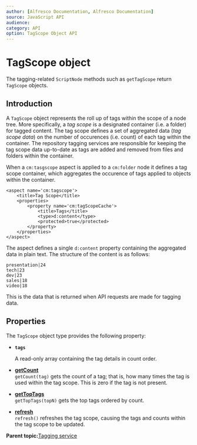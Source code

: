 ```yaml
---
author: [Alfresco Documentation, Alfresco Documentation]
source: JavaScript API
audience: 
category: API
option: TagScope Object API
---
```


# TagScope object

The tagging-related `ScriptNode` methods such as `getTagScope` return `TagScope` objects.

## Introduction

A `TagScope` object represents the roll up of tags within the scope of a node tree. More specifically, a *tag scope* is a designated container \(i.e. a folder\) for tagged content. The tag scope defines a set of aggregated data \(*tag scope data*\) on the number of occurences \(i.e. count\) of each tag within the container. The repository tagging services are responsible for keeping the tag scope data up-to-date as tags are added and removed from files and folders within the container.

When a `cm:tasgscope` aspect is applied to a `cm:folder` node it defines a tag scope container, which aggregates the occurence of tags applied to objects within the container.

```
<aspect name='cm:tagscope'>
    <title>Tag Scope</title>
    <properties>
        <property name='cm:tagScopeCache'>
            <title>Tags</title>
            <type>d:content</type>
            <protected>true</protected>
        </property>        
    </properties>    
</aspect>
```

The aspect defines a single `d:content` property containing the aggregated data in plain text. The structure of the content is as follows:

```
presentation|24
tech|23
dev|23
sales|18
video|18
```

This is the data that is returned when API requests are made for tagging data.

## Properties

The `TagScope` object type provides the following property:

-   **`tags`**

    A read-only array containing the tag details in count order.


-   **[getCount](../references/API-JS-TagScope-getCount.md)**  
`getCount(tag)` gets the count of a tag; that is, how many times the tag is used within the tag scope. This is zero if the tag is not present.
-   **[getTopTags](../references/API-JS-TagScope-getTopTags.md)**  
`getTopTags(topN)` gets the top tags ordered by count.
-   **[refresh](../references/API-JS-TagScope-refresh.md)**  
`refresh()` refreshes the tag scope, causing the tags and counts within the tag scope to be updated.

**Parent topic:**[Tagging service](../references/API-JS-TaggingService.md)


